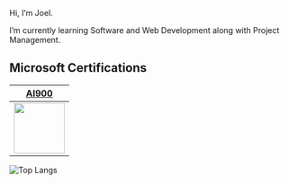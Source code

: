 Hi, I’m Joel.

I’m currently learning Software and Web Development along with Project Management.


## Microsoft Certifications

|[AI900](https://www.linkedin.com/feed/update/urn:li:activity:7085432901764284417/)|
|---|
|<img src="https://github.com/joel-mainey/joel-mainey/assets/64710295/a3ed4c9a-1804-466c-ad3d-2dcb9b87b0b6" width="90px">|

![Top Langs](https://github-readme-stats.vercel.app/api/top-langs/?username=joel-mainey&layout=compact&theme=dracula)
